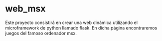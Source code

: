 # web_msx
Este proyecto consistirá en crear una web dinámica utilizando el microframework de python llamado flask. En dicha página encontraremos juegos del famoso ordenador msx.
